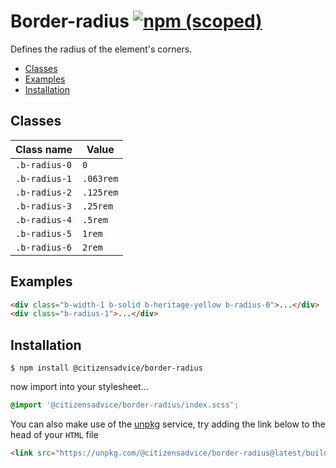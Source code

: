 # Border-radius [![npm (scoped)](https://img.shields.io/npm/v/@citizensadvice/border-radius.svg)](https://www.npmjs.com/package/@citizensadvice/border-radius)

Defines the radius of the element's corners.

- [Classes](#classes)
- [Examples](#examples)
- [Installation](#installation)

## Classes

| Class name    | Value     |
| ------------- | --------- |
| `.b-radius-0` | `0`       |
| `.b-radius-1` | `.063rem` |
| `.b-radius-2` | `.125rem` |
| `.b-radius-3` | `.25rem`  |
| `.b-radius-4` | `.5rem`   |
| `.b-radius-5` | `1rem`    |
| `.b-radius-6` | `2rem`    |

## Examples

```html
<div class="b-width-1 b-solid b-heritage-yellow b-radius-0">...</div>
<div class="b-radius-1">...</div>
```

## Installation

```shell
$ npm install @citizensadvice/border-radius
```

now import into your stylesheet...

```scss
@import '@citizensadvice/border-radius/index.scss';
```

You can also make use of the [unpkg](https://unpkg.com) service, try adding the link below to the head of your `HTML` file

```html
<link src="https://unpkg.com/@citizensadvice/border-radius@latest/build/border-radius.css" />
```
